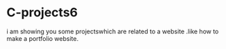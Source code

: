 # C-projects6
i am showing you some projectswhich are related to a website .like how to make a portfolio website.
